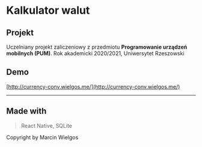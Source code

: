 # Kalkulator walut

## Projekt

Uczelniany projekt zaliczeniowy z przedmiotu **Programowanie urządzeń mobilnych (PUM)**. 
Rok akademicki 2020/2021, Uniwersytet Rzeszowski

## Demo

[http://currency-conv.wielgos.me/](http://currency-conv.wielgos.me/)

---

## Made with

  > React Native, SQLite


Copyright by Marcin Wielgos